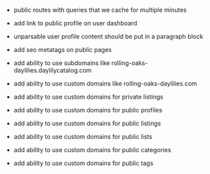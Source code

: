 - public routes with queries that we cache for multiple minutes
- add link to public profile on user dashboard
- unparsable user profile content should be put in a paragraph block

- add seo metatags on public pages
- add ability to use subdomains like rolling-oaks-daylilies.daylilycatalog.com
- add ability to use custom domains like rolling-oaks-daylilies.com
- add ability to use custom domains for private listings
- add ability to use custom domains for public profiles
- add ability to use custom domains for public listings
- add ability to use custom domains for public lists
- add ability to use custom domains for public categories
- add ability to use custom domains for public tags
